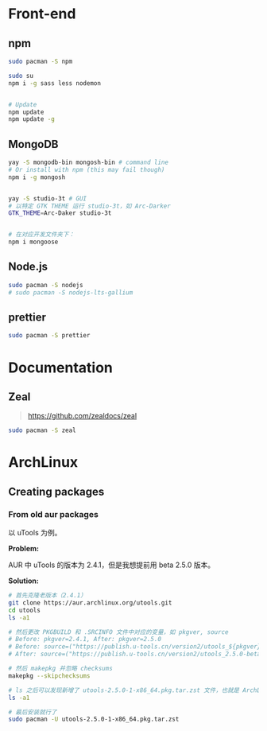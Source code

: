 # Front-end

## npm

```bash
sudo pacman -S npm

sudo su
npm i -g sass less nodemon 


# Update
npm update
npm update -g
```



## MongoDB

```bash
yay -S mongodb-bin mongosh-bin # command line
# Or install with npm (this may fail though)
npm i -g mongosh


yay -S studio-3t # GUI
# 以特定 GTK THEME 运行 studio-3t，如 Arc-Darker
GTK_THEME=Arc-Daker studio-3t 


# 在对应开发文件夹下：
npm i mongoose
```





## Node.js

```bash
sudo pacman -S nodejs
# sudo pacman -S nodejs-lts-gallium
```





## prettier

```bash
sudo pacman -S prettier
```









# Documentation

## Zeal

> https://github.com/zealdocs/zeal

```bash
sudo pacman -S zeal
```









# ArchLinux

## Creating packages

### From old aur packages

以 uTools 为例。

**Problem:**

AUR 中 uTools 的版本为 2.4.1，但是我想提前用 beta 2.5.0 版本。

**Solution:**

```bash
# 首先克隆老版本（2.4.1）
git clone https://aur.archlinux.org/utools.git
cd utools
ls -a1

# 然后更改 PKGBUILD 和 .SRCINFO 文件中对应的变量，如 pkgver, source
# Before: pkgver=2.4.1, After: pkgver=2.5.0
# Before: source=("https://publish.u-tools.cn/version2/utools_${pkgver}_amd64.deb")
# After: source=("https://publish.u-tools.cn/version2/utools_2.5.0-beta.7_amd64.deb")

# 然后 makepkg 并忽略 checksums
makepkg --skipchecksums 

# ls 之后可以发现新增了 utools-2.5.0-1-x86_64.pkg.tar.zst 文件，也就是 ArchLinux 的软件包
ls -a1

# 最后安装就行了
sudo pacman -U utools-2.5.0-1-x86_64.pkg.tar.zst
```
